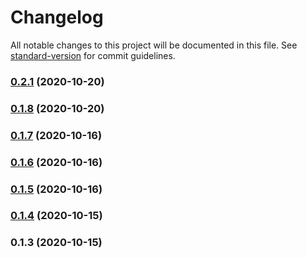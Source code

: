# Changelog

All notable changes to this project will be documented in this file. See [standard-version](https://github.com/conventional-changelog/standard-version) for commit guidelines.

### [0.2.1](https://github.com/sergey-demidov/vuetify-coloring/compare/v0.1.6...v0.2.1) (2020-10-20)

### [0.1.8](https://github.com/sergey-demidov/vuetify-coloring/compare/v0.1.6...v0.1.8) (2020-10-20)

### [0.1.7](https://github.com/sergey-demidov/vuetify-coloring/compare/v0.1.6...v0.1.7) (2020-10-16)

### [0.1.6](https://github.com/sergey-demidov/vuetify-coloring/compare/v0.1.5...v0.1.6) (2020-10-16)

### [0.1.5](https://github.com/sergey-demidov/vuetify-coloring/compare/v0.1.4...v0.1.5) (2020-10-16)

### [0.1.4](https://github.com/sergey-demidov/vuetify-coloring/compare/v0.1.3...v0.1.4) (2020-10-15)

### 0.1.3 (2020-10-15)
